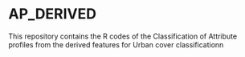 # AP_DERIVED
This repository contains the R codes of the Classification of Attribute profiles from the derived features for Urban cover classificationn
